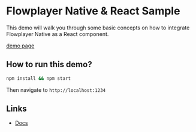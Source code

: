 # Flowplayer Native & React Sample

This demo will walk you through some basic concepts on how to integrate Flowplayer Native as a React component.

[demo page](https://flowplayer.github.io/advanced-demos/react/flowplayer-native-only)

## How to run this demo?

```bash
npm install && npm start
```

Then navigate to `http://localhost:1234`

## Links
- [Docs](https://docs.flowplayer.com/player/configuration)